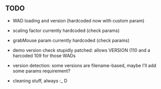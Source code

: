 ## TODO

- WAD loading and version (hardcoded now with custom param)

- scaling factor currently hardcoded (check params)

- grabMouse param currently hardcoded (check params)

- demo version check stupidly patched: allows VERSION (110 and a harcoded 109 for those WADs

- version detection: some versions are filename-based, maybe I'll add some params requirement?

- cleaning stuff, always :_ D